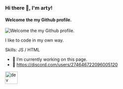 ### Hi there 👋, I'm arty!
#### Welcome the my Github profile.
![Welcome the my Github profile.](https://cdn.discordapp.com/attachments/846344643381821510/906441556175769610/f8d453a279257e0b0128857d3bf0fd04.jpg)

I like to code in my own way.

Skills: JS / HTML

- 🔭 I’m currently working on this page. 
- 💎 https://discord.com/users/274646722096005120

[<img src='https://cdn.jsdelivr.net/npm/simple-icons@3.0.1/icons/dev-dot-to.svg' alt='dev' height='40'>](https://dev.to/arty.xdd)  



